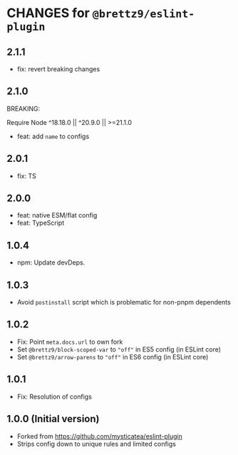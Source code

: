 # CHANGES for `@brettz9/eslint-plugin`

## 2.1.1

- fix: revert breaking changes

## 2.1.0

BREAKING:

Require Node ^18.18.0 || ^20.9.0 || >=21.1.0

- feat: add `name` to configs

## 2.0.1

- fix: TS

## 2.0.0

- feat: native ESM/flat config
- feat: TypeScript

## 1.0.4

- npm: Update devDeps.

## 1.0.3

- Avoid `postinstall` script which is problematic for non-pnpm dependents

## 1.0.2

- Fix: Point `meta.docs.url` to own fork
- Set `@brettz9/block-scoped-var` to `"off"` in ES5 config (in ESLint core)
- Set `@brettz9/arrow-parens` to `"off"` in ES6 config (in ESLint core)

## 1.0.1

- Fix: Resolution of configs

## 1.0.0 (Initial version)

- Forked from <https://github.com/mysticatea/eslint-plugin>
- Strips config down to unique rules and limited configs

